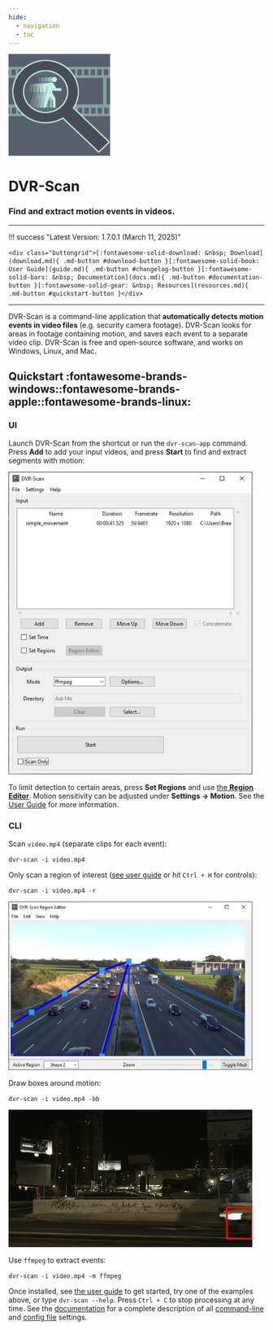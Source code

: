 ```yaml
---
hide:
  - navigation
  - toc
---
```


<img alt="DVR-Scan Logo" src="assets/dvr-scan.png" width="200rem"/>

<h1 id="dvr-scan-title">DVR-Scan</h1>
<h3 id="dvr-scan-subtitle">Find and extract motion events in videos.</h3>

------------------------------------------------------

!!! success "Latest Version: 1.7.0.1 (March 11, 2025)"

    <div class="buttongrid">[:fontawesome-solid-download: &nbsp; Download](download.md){ .md-button #download-button }[:fontawesome-solid-book: User Guide](guide.md){ .md-button #changelog-button }[:fontawesome-solid-bars: &nbsp; Documentation](docs.md){ .md-button #documentation-button }[:fontawesome-solid-gear: &nbsp; Resources](resources.md){ .md-button #quickstart-button }</div>

------------------------------------------------------

DVR-Scan is a command-line application that **automatically detects motion events in video files** (e.g. security camera footage).  DVR-Scan looks for areas in footage containing motion, and saves each event to a separate video clip.  DVR-Scan is free and open-source software, and works on Windows, Linux, and Mac.

## Quickstart <span class="dvr-scan-download-icons">:fontawesome-brands-windows::fontawesome-brands-apple::fontawesome-brands-linux:</span>

### UI

Launch DVR-Scan from the shortcut or run the `dvr-scan-app` command.  Press **Add** to add your input videos, and press **Start** to find and extract segments with motion:

<img alt="ui example" src="assets/app-main-window.jpg" width="480"/>

To limit detection to certain areas, press **Set Regions** and use [the **Region Editor**](guide.md#region-editor). Motion sensitivity can be adjusted under **Settings -> Motion**.  See the [User Guide](guide.md) for more information.

### CLI

Scan `video.mp4` (separate clips for each event):

    dvr-scan -i video.mp4

Only scan a region of interest ([see user guide](guide.md#region-editor) or hit `Ctrl + H` for controls):

    dvr-scan -i video.mp4 -r

<img alt="overlay example" src="assets/region-editor-multiple.jpg" width="480"/>

Draw boxes around motion:

    dvr-scan -i video.mp4 -bb

<img alt="overlay example" src="assets/bounding-box.gif" width="480"/>

Use `ffmpeg` to extract events:

    dvr-scan -i video.mp4 -m ffmpeg

Once installed, see [the user guide](guide.md) to get started, try one of the examples above, or type `dvr-scan --help`. Press `Ctrl + C` to stop processing at any time.  See the [documentation](docs.md) for a complete description of all [command-line](docs.md#dvr-scan-options) and [config file](docs.md#config-file) settings.

